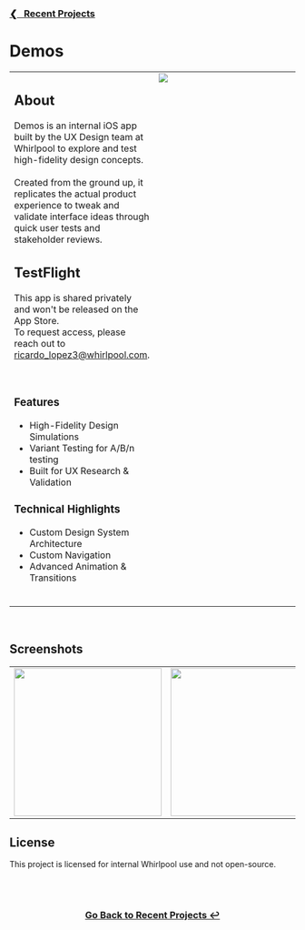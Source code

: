 <h3><a href="https://github.com/ricardonovelot">❮‎‎‎ &nbsp; Recent Projects</a></h3>

<h1>Demos</h1>

<table>
<tr>
<td valign="top">

<h2>About</h2>

<p>
    Demos is an internal iOS app built by the UX Design team at Whirlpool to explore and test high-fidelity design concepts. <br><br>
    Created from the ground up, it replicates the actual product experience to tweak and validate interface ideas through quick user tests and stakeholder reviews. <br>
</p>

<h2>TestFlight</h2>
<p>This app is shared privately and won't be released on the App Store. <br> To request access, please reach out to <a href="mailto:ricardo_lopez3@whirlpool.com">ricardo_lopez3@whirlpool.com</a>.</p>
<br>

<h3>Features</h3>
<ul>
<li>High-Fidelity Design Simulations</li>
<li>Variant Testing for A/B/n testing</li>
<li>Built for UX Research & Validation</li>
</ul>

<h3>Technical Highlights</h3>
<ul>
<li>Custom Design System Architecture</li>
<li>Custom Navigation</li>
<li>Advanced Animation & Transitions</li>
</ul>
<br>

</td>
<td valign="top" width="400">
<img src="https://github.com/user-attachments/assets/3ad11e99-9b08-47c7-8be9-9860f90188db" >
</td>
</tr>
</table>
<br>
<h2>Screenshots</h2>

<table align="center">
<tr>
<td valign="top">
  <img src="https://github.com/user-attachments/assets/screenshot-1.png" width="260">
</td>

<td valign="top">
  <img src="https://github.com/user-attachments/assets/screenshot-2.png" width="260">
</td>

<td valign="top">
  <img src="https://github.com/user-attachments/assets/screenshot-3.png" width="260">
</td>
</tr>
</table>

  
<h2>License</h2>
<p>This project is licensed for internal Whirlpool use and not open-source.</p>
<br>

<br>
<h3 align="center"><a href="https://github.com/ricardonovelot">Go Back to Recent Projects ↩</a></h3>
<br>
